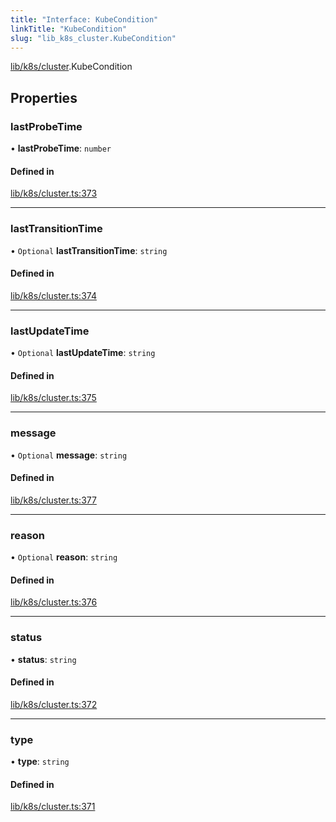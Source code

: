 ```yaml
---
title: "Interface: KubeCondition"
linkTitle: "KubeCondition"
slug: "lib_k8s_cluster.KubeCondition"
---
```


[lib/k8s/cluster](../modules/lib_k8s_cluster.md).KubeCondition

## Properties

### lastProbeTime

• **lastProbeTime**: `number`

#### Defined in

[lib/k8s/cluster.ts:373](https://github.com/kinvolk/headlamp/blob/2fb68817/frontend/src/lib/k8s/cluster.ts#L373)

___

### lastTransitionTime

• `Optional` **lastTransitionTime**: `string`

#### Defined in

[lib/k8s/cluster.ts:374](https://github.com/kinvolk/headlamp/blob/2fb68817/frontend/src/lib/k8s/cluster.ts#L374)

___

### lastUpdateTime

• `Optional` **lastUpdateTime**: `string`

#### Defined in

[lib/k8s/cluster.ts:375](https://github.com/kinvolk/headlamp/blob/2fb68817/frontend/src/lib/k8s/cluster.ts#L375)

___

### message

• `Optional` **message**: `string`

#### Defined in

[lib/k8s/cluster.ts:377](https://github.com/kinvolk/headlamp/blob/2fb68817/frontend/src/lib/k8s/cluster.ts#L377)

___

### reason

• `Optional` **reason**: `string`

#### Defined in

[lib/k8s/cluster.ts:376](https://github.com/kinvolk/headlamp/blob/2fb68817/frontend/src/lib/k8s/cluster.ts#L376)

___

### status

• **status**: `string`

#### Defined in

[lib/k8s/cluster.ts:372](https://github.com/kinvolk/headlamp/blob/2fb68817/frontend/src/lib/k8s/cluster.ts#L372)

___

### type

• **type**: `string`

#### Defined in

[lib/k8s/cluster.ts:371](https://github.com/kinvolk/headlamp/blob/2fb68817/frontend/src/lib/k8s/cluster.ts#L371)
